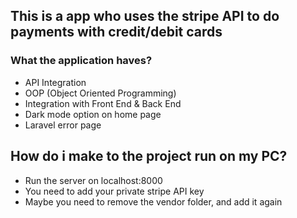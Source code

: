 ## This is a app who uses the stripe API to do payments with credit/debit cards

### What the application haves?

- API Integration
- OOP (Object Oriented Programming)
- Integration with Front End & Back End 
- Dark mode option on home page
- Laravel error page

## How do i make to the project run on my PC?

- Run the server on localhost:8000
- You need to add your private stripe API key
- Maybe you need to remove the vendor folder, and add it again

